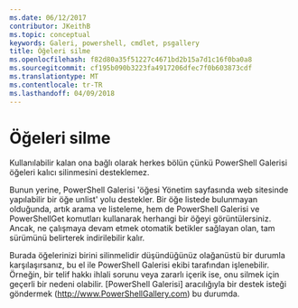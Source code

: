 ```yaml
---
ms.date: 06/12/2017
contributor: JKeithB
ms.topic: conceptual
keywords: Galeri, powershell, cmdlet, psgallery
title: Öğeleri silme
ms.openlocfilehash: f82d80a35f51227c4671bd2b15a7d1c16f0ba0a8
ms.sourcegitcommit: cf195b090b3223fa4917206dfec7f0b603873cdf
ms.translationtype: MT
ms.contentlocale: tr-TR
ms.lasthandoff: 04/09/2018
---
```

# <a name="deleting-items"></a>Öğeleri silme

Kullanılabilir kalan ona bağlı olarak herkes bölün çünkü PowerShell Galerisi öğeleri kalıcı silinmesini desteklemez.

Bunun yerine, PowerShell Galerisi 'öğesi Yönetim sayfasında web sitesinde yapılabilir bir öğe unlist' yolu destekler.
Bir öğe listede bulunmayan olduğunda, artık arama ve listeleme, hem de PowerShell Galerisi ve PowerShellGet komutları kullanarak herhangi bir öğeyi görüntülersiniz.
Ancak, ne çalışmaya devam etmek otomatik betikler sağlayan olan, tam sürümünü belirterek indirilebilir kalır.

Burada öğelerinizi birini silinmelidir düşündüğünüz olağanüstü bir durumla karşılaşırsanız, bu el ile PowerShell Galerisi ekibi tarafından işlenebilir.
Örneğin, bir telif hakkı ihlali sorunu veya zararlı içerik ise, onu silmek için geçerli bir nedeni olabilir.
[PowerShell Galerisi] aracılığıyla bir destek isteği göndermek (http://www.PowerShellGallery.com) bu durumda.